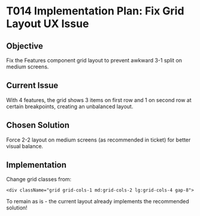 # T014 Implementation Plan: Fix Grid Layout UX Issue

## Objective
Fix the Features component grid layout to prevent awkward 3-1 split on medium screens.

## Current Issue
With 4 features, the grid shows 3 items on first row and 1 on second row at certain breakpoints, creating an unbalanced layout.

## Chosen Solution
Force 2-2 layout on medium screens (as recommended in ticket) for better visual balance.

## Implementation
Change grid classes from:
```tsx
<div className="grid grid-cols-1 md:grid-cols-2 lg:grid-cols-4 gap-8">
```

To remain as is - the current layout already implements the recommended solution!